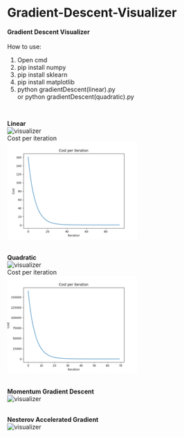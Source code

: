 # Gradient-Descent-Visualizer
<b>Gradient Descent Visualizer</b>
</br></br>
How to use:
1. Open cmd
2. pip install numpy
3. pip install sklearn
4. pip install matplotlib
5. python gradientDescent(linear).py</br>
   or python gradientDescent(quadratic).py
<br/>

<b>Linear</b><br/>
![visualizer](https://media.giphy.com/media/WfdyfwbV4RbvpAyemU/giphy.gif)
</br>Cost per iteration</br>
<img src="images/cost1.png" width=300>
<br/><br/>

<b>Quadratic</b><br/>
![visualizer](https://media.giphy.com/media/Bjwg55OajDdh6qun20/giphy.gif)
</br>Cost per iteration</br>
<img src="images/cost2.png" width=300>
<br/><br/>

<b>Momentum Gradient Descent</b><br/>
![visualizer](https://media.giphy.com/media/pdiHNAfM3NWZXlKiOA/giphy.gif)
<br/><br/>

<b>Nesterov Accelerated Gradient</b><br/>
![visualizer](https://media.giphy.com/media/8WOF71hrzOwXa1cnfB/giphy.gif)
